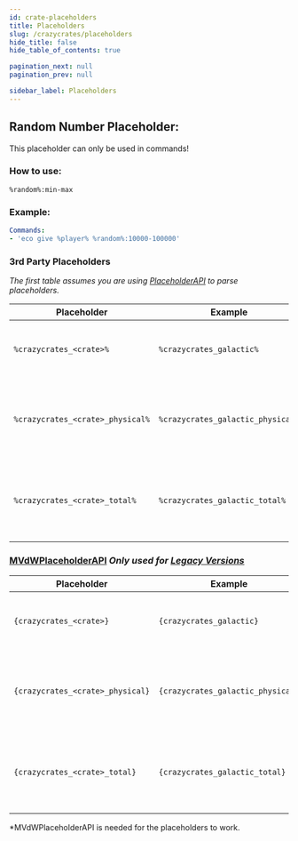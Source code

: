 ```yaml
---
id: crate-placeholders
title: Placeholders
slug: /crazycrates/placeholders
hide_title: false
hide_table_of_contents: true

pagination_next: null
pagination_prev: null

sidebar_label: Placeholders
---
```

## Random Number Placeholder:
This placeholder can only be used in commands!

### How to use:
`%random%:min-max`

### Example:
```yml
Commands:
- 'eco give %player% %random%:10000-100000'
```

### 3rd Party Placeholders
_The first table assumes you are using [PlaceholderAPI](https://www.spigotmc.org/resources/placeholderapi.6245/) to parse placeholders._

Placeholder|Example|Description
---|---|---
`%crazycrates_<crate>%`|`%crazycrates_galactic%`|Returns the amount of virtual keys a player has.
`%crazycrates_<crate>_physical%`|`%crazycrates_galactic_physical%`|Returns the amount of physical keys a player has in their inventory.
`%crazycrates_<crate>_total%`|`%crazycrates_galactic_total%`|Returns the total amount of virtual AND physical keys a player has.

### [MVdWPlaceholderAPI](https://www.spigotmc.org/resources/11182/) *Only used for [Legacy Versions](https://modrinth.com/plugin/crazycrates/versions?g=1.8.8,1.12.2,1.16.5)*
Placeholder|Example|Description
---|---|---
`{crazycrates_<crate>}`|`{crazycrates_galactic}​`|Returns the amount of virtual keys a player has.
`{crazycrates_<crate>_physical}`|`{crazycrates_galactic_physical}​`|Returns the amount of physical keys a player has in their inventory.
`{crazycrates_<crate>_total}`|`{crazycrates_galactic_total}​`|Returns the total amount of virtual AND physical keys a player has.

*MVdWPlaceholderAPI is needed for the placeholders to work.